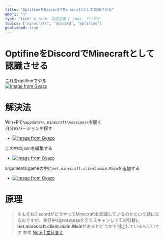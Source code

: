 ```yaml
---
title: "OptifineをDiscordでMinecraftとして認識させる"
emoji: "💨"
type: "tech" # tech: 技術記事 / idea: アイデア
topics: ["minecraft", "discord", "optifine"]
published: true
---
```


# OptifineをDiscordでMinecraftとして認識させる

これをoptifineでやる  
[![Image from Gyazo](https://i.gyazo.com/251ad8fb4cc08d4476d9d44afc83601c.png)](https://gyazo.com/251ad8fb4cc08d4476d9d44afc83601c)

# 解決法
Win+Rで`%appdata%\.minecraft\versions\`を開く  
自分のバージョンを探す  
- [![Image from Gyazo](https://i.gyazo.com/2aed720ba91b2ad3e4985ab14a0747f3.png)](https://gyazo.com/2aed720ba91b2ad3e4985ab14a0747f3)  

この中のjsonを編集する  
- [![Image from Gyazo](https://i.gyazo.com/5d0b4f7b068d93fbc9647e76501081ad.png)](https://gyazo.com/5d0b4f7b068d93fbc9647e76501081ad)  

arguments.gameの中に`net.minecraft.client.main.Main`を追加する
- [![Image from Gyazo](https://i.gyazo.com/158a8b8e38f88f24f9144591ae96a187.png)](https://gyazo.com/158a8b8e38f88f24f9144591ae96a187)

# 原理
> そもそもDiscordがどうやってMinecraftを認識しているのかという話になるのですが、実行中のjavaw.exeを全てスキャンしてその引数に**net.minecraft.client.main.Main**があるかどうかで判定しているらしいです
参考 [Note | 文月まぐ](https://note.com/m4gnett/n/nb5f6b25c3540)